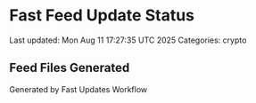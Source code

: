 # Fast Feed Update Status
Last updated: Mon Aug 11 17:27:35 UTC 2025
Categories: crypto

## Feed Files Generated

Generated by Fast Updates Workflow
